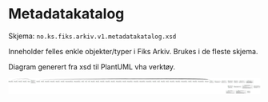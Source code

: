 # Metadatakatalog

Skjema: `no.ks.fiks.arkiv.v1.metadatakatalog.xsd`

Inneholder felles enkle objekter/typer i Fiks Arkiv. Brukes i de fleste skjema.

Diagram generert fra xsd til PlantUML vha verktøy.

![arkivstruktur](metadatakatalog.svg)